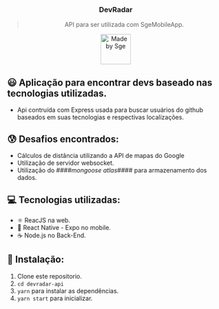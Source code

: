 <h3 align="center">
  DevRadar
</h3>

<blockquote align="center">API para ser utilizada com SgeMobileApp.</blockquote>

<p align="center">
  <a href="http://sgeinformatica.com.br/">
    <img alt="Made by Sge" src="https://i.imgur.com/Dm7Xym9.png" width="70" heigth="20">
  </a>
</p>

## :smiley: Aplicação para encontrar devs baseado nas tecnologias utilizadas.

- Api contruída com Express usada para buscar usuários do github baseados em suas tecnologias e respectivas localizações.

## :cold_sweat: Desafios encontrados:

- Cálculos de distância utilizando a API de mapas do Google
- Utilização de servidor websocket.
- Utilização do ####*mongoose atlas*#### para armazenamento dos dados.

## :computer: Tecnologias utilizadas:

- ⚛️ ReacJS na web.
- :iphone: React Native - Expo no mobile.
- ☕️ Node.js no Back-End.

## :dvd: Instalação:

1. Clone este repositorio.
2. `cd devradar-api`<br />
3. `yarn` para instalar as dependências.<br />
4. `yarn start` para inicializar.<br />
